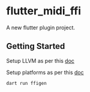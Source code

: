 # flutter_midi_ffi

A new flutter plugin project.

## Getting Started

Setup LLVM as per this [doc](https://pub.dev/packages/ffigen#installing-llvm)

Setup platforms as per this [doc](https://github.com/brickpop/flutter-rust-ffi)

`dart run ffigen`